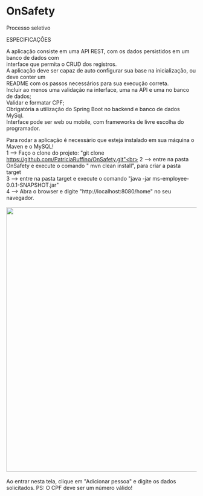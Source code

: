# OnSafety
Processo seletivo<br>

ESPECIFICAÇÕES<br>

A aplicação consiste em uma API REST, com os dados persistidos em um banco de dados com <br>
interface que permita o CRUD dos registros.<br>
A aplicação deve ser capaz de auto configurar sua base na inicialização, ou deve conter um <br>
README com os passos necessários para sua execução correta. <br>
Incluir ao menos uma validação na interface, uma na API e uma no banco de dados; <br>
Validar e formatar CPF;<br>
Obrigatória a utilização do Spring Boot no backend e banco de dados MySql.<br>
Interface pode ser web ou mobile, com frameworks de livre escolha do programador.<br>

Para rodar a aplicação é necessário que esteja instalado em sua máquina o Maven e o MySQL! <br>
1 --> Faço o clone do projeto: "git clone https://github.com/PatriciaRuffino/OnSafety.git"<br>
2 --> entre na pasta OnSafety e execute o comando " mvn clean install", para criar a pasta target <br>
3 --> entre na pasta target e execute o comando "java -jar ms-employee-0.0.1-SNAPSHOT.jar" <br>
4 --> Abra o browser e digite "http://localhost:8080/home" no seu navegador. <br><br>
<img src="https://user-images.githubusercontent.com/65633304/190898717-af2e78f7-b6ca-4419-812c-ad89fe11207e.png" style="width:700px"><br> <br>
Ao entrar nesta tela, clique em "Adicionar pessoa" e digite os dados solicitados. PS: O CPF deve ser um número válido! <br>


